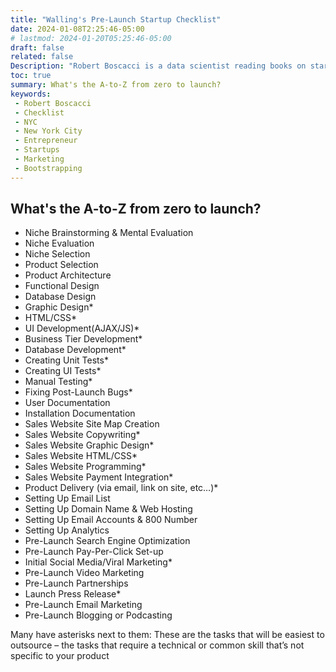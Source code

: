 ```yaml
---
title: "Walling's Pre-Launch Startup Checklist"
date: 2024-01-08T2:25:46-05:00
# lastmod: 2024-01-20T05:25:46-05:00
draft: false
related: false
Description: "Robert Boscacci is a data scientist reading books on startups and micro-saas" # Keep to 150-160 chars
toc: true
summary: What's the A-to-Z from zero to launch?
keywords:
 - Robert Boscacci
 - Checklist
 - NYC
 - New York City
 - Entrepreneur
 - Startups
 - Marketing
 - Bootstrapping
---
```


## What's the A-to-Z from zero to launch?

* Niche Brainstorming & Mental Evaluation
* Niche Evaluation
* Niche Selection
* Product Selection
* Product Architecture
* Functional Design
* Database Design
* Graphic Design*
* HTML/CSS*
* UI Development(AJAX/JS)*
* Business Tier Development*
* Database Development*
* Creating Unit Tests*
* Creating UI Tests*
* Manual Testing*
* Fixing Post-Launch Bugs*
* User Documentation
* Installation Documentation
* Sales Website Site Map Creation
* Sales Website Copywriting*
* Sales Website Graphic Design*
* Sales Website HTML/CSS*
* Sales Website Programming*
* Sales Website Payment Integration*
* Product Delivery (via email, link on site, etc…)*
* Setting Up Email List
* Setting Up Domain Name & Web Hosting
* Setting Up Email Accounts & 800 Number
* Setting Up Analytics
* Pre-Launch Search Engine Optimization
* Pre-Launch Pay-Per-Click Set-up
* Initial Social Media/Viral Marketing*
* Pre-Launch Video Marketing
* Pre-Launch Partnerships
* Launch Press Release*
* Pre-Launch Email Marketing
* Pre-Launch Blogging or Podcasting

Many have asterisks next to them: These are the tasks that will be easiest to outsource – the tasks that require a technical or common skill that’s not specific to your product
